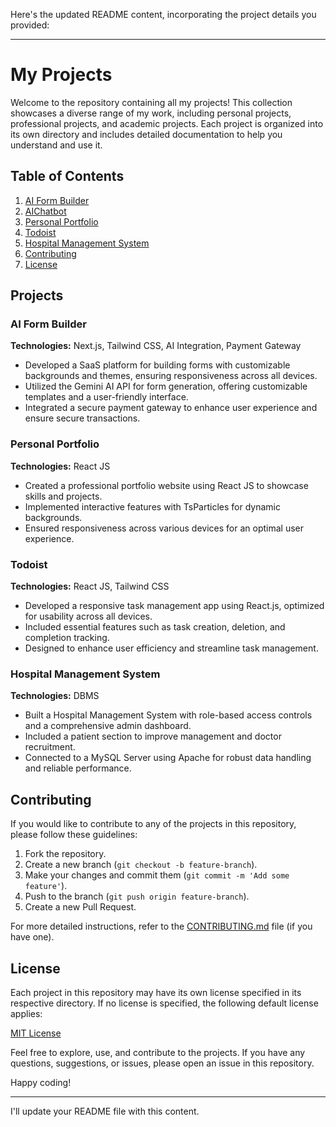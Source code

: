 Here's the updated README content, incorporating the project details you provided:

---

# My Projects

Welcome to the repository containing all my projects! This collection showcases a diverse range of my work, including personal projects, professional projects, and academic projects. Each project is organized into its own directory and includes detailed documentation to help you understand and use it.

## Table of Contents

1. [AI Form Builder](#ai-form-builder)
7. [AIChatbot](https://ai-chat-bot-ny1j.vercel.app/)
2. [Personal Portfolio](#personal-portfolio)
3. [Todoist](#todoist)
4. [Hospital Management System](#hospital-management-system)
5. [Contributing](#contributing)
6. [License](#license)
## Projects

### AI Form Builder
**Technologies:** Next.js, Tailwind CSS, AI Integration, Payment Gateway

- Developed a SaaS platform for building forms with customizable backgrounds and themes, ensuring responsiveness across all devices.
- Utilized the Gemini AI API for form generation, offering customizable templates and a user-friendly interface.
- Integrated a secure payment gateway to enhance user experience and ensure secure transactions.

### Personal Portfolio
**Technologies:** React JS

- Created a professional portfolio website using React JS to showcase skills and projects.
- Implemented interactive features with TsParticles for dynamic backgrounds.
- Ensured responsiveness across various devices for an optimal user experience.

### Todoist
**Technologies:** React JS, Tailwind CSS

- Developed a responsive task management app using React.js, optimized for usability across all devices.
- Included essential features such as task creation, deletion, and completion tracking.
- Designed to enhance user efficiency and streamline task management.

### Hospital Management System
**Technologies:** DBMS

- Built a Hospital Management System with role-based access controls and a comprehensive admin dashboard.
- Included a patient section to improve management and doctor recruitment.
- Connected to a MySQL Server using Apache for robust data handling and reliable performance.

## Contributing

If you would like to contribute to any of the projects in this repository, please follow these guidelines:

1. Fork the repository.
2. Create a new branch (`git checkout -b feature-branch`).
3. Make your changes and commit them (`git commit -m 'Add some feature'`).
4. Push to the branch (`git push origin feature-branch`).
5. Create a new Pull Request.

For more detailed instructions, refer to the [CONTRIBUTING.md](./CONTRIBUTING.md) file (if you have one).

## License

Each project in this repository may have its own license specified in its respective directory. If no license is specified, the following default license applies:

[MIT License](./LICENSE)

Feel free to explore, use, and contribute to the projects. If you have any questions, suggestions, or issues, please open an issue in this repository.

Happy coding!

---

I'll update your README file with this content.